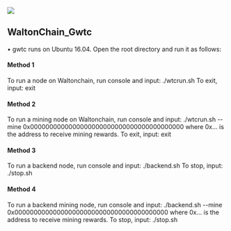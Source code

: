 ![](images/wtc_logo.jpg)

## WaltonChain_Gwtc
•	gwtc runs on Ubuntu 16.04. Open the root directory and run it as follows:

#### Method 1
To run a node on Waltonchain, run console and input:
./wtcrun.sh
To exit, input:
exit

#### Method 2
To run a mining node on Waltonchain, run console and input:
./wtcrun.sh --mine 0x0000000000000000000000000000000000000000
where 0x… is the address to receive mining rewards. To exit, input:
exit


#### Method 3
To run a backend node, run console and input:
./backend.sh
To stop, input:
./stop.sh


#### Method 4
To run a backend mining node, run console and input:
./backend.sh --mine 0x0000000000000000000000000000000000000000
where 0x… is the address to receive mining rewards. To stop, input:
./stop.sh

